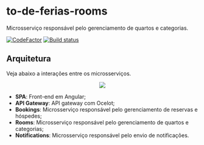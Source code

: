 # to-de-ferias-rooms
Microsserviço responsável pelo gerenciamento de quartos e categorias.

[![CodeFactor](https://www.codefactor.io/repository/github/wesleycosta/to-de-ferias-bookings/badge)](https://www.codefactor.io/repository/github/wesleycosta/to-de-ferias-rooms)
[![Build status](https://wlcosta.visualstudio.com/to-de-ferias/_apis/build/status/to-de-ferias-rooms-ci)](https://wlcosta.visualstudio.com/to-de-ferias/_build/latest?definitionId=8)

## Arquitetura
Veja abaixo a interações entre os microsserviços.

<p align="center">
  <img src="https://github.com/wesleycosta/to-de-ferias-bookings/blob/main/docs/architecture.png" />
</p>

- **SPA**: Front-end em Angular;
- **API Gateway**: API gateway com Ocelot;
- **Bookings**: Microsserviço responsável pelo gerenciamento de reservas e hóspedes;
- **Rooms**: Microsserviço responsável pelo gerenciamento de quartos e categorias;
- **Notifications**: Microsserviço responsável pelo envio de notificações.

